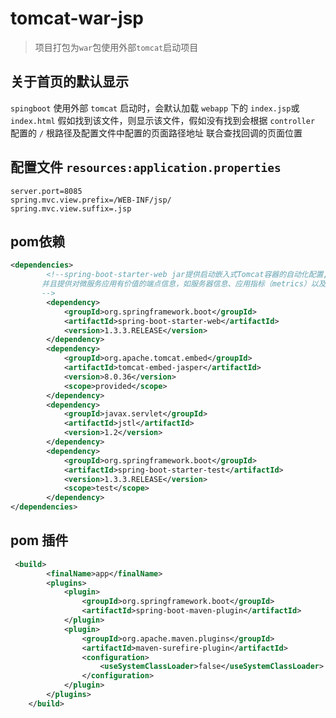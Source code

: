 # tomcat-war-jsp
> 项目打包为`war`包使用外部`tomcat`启动项目

## 关于首页的默认显示
`spingboot` 使用外部 `tomcat` 启动时，会默认加载 `webapp` 下的 `index.jsp`或 `index.html`
假如找到该文件，则显示该文件，假如没有找到会根据 `controller` 配置的 `/` 根路径及配置文件中配置的页面路径地址
联合查找回调的页面位置


## 配置文件 `resources:application.properties`
```
server.port=8085
spring.mvc.view.prefix=/WEB-INF/jsp/
spring.mvc.view.suffix=.jsp
```

## pom依赖
```xml
<dependencies>
        <!--spring-boot-starter-web jar提供启动嵌入式Tomcat容器的自动化配置,
       并且提供对微服务应用有价值的端点信息，如服务器信息、应用指标（metrics）以及环境详情
       -->
        <dependency>
            <groupId>org.springframework.boot</groupId>
            <artifactId>spring-boot-starter-web</artifactId>
            <version>1.3.3.RELEASE</version>
        </dependency>
        <dependency>
            <groupId>org.apache.tomcat.embed</groupId>
            <artifactId>tomcat-embed-jasper</artifactId>
            <version>8.0.36</version>
            <scope>provided</scope>
        </dependency>
        <dependency>
            <groupId>javax.servlet</groupId>
            <artifactId>jstl</artifactId>
            <version>1.2</version>
        </dependency>
        <dependency>
            <groupId>org.springframework.boot</groupId>
            <artifactId>spring-boot-starter-test</artifactId>
            <version>1.3.3.RELEASE</version>
            <scope>test</scope>
        </dependency>
</dependencies>

```

## pom 插件
```xml
 <build>
        <finalName>app</finalName>
        <plugins>
            <plugin>
                <groupId>org.springframework.boot</groupId>
                <artifactId>spring-boot-maven-plugin</artifactId>
            </plugin>
            <plugin>
                <groupId>org.apache.maven.plugins</groupId>
                <artifactId>maven-surefire-plugin</artifactId>
                <configuration>
                    <useSystemClassLoader>false</useSystemClassLoader>
                </configuration>
            </plugin>
        </plugins>
    </build>
```